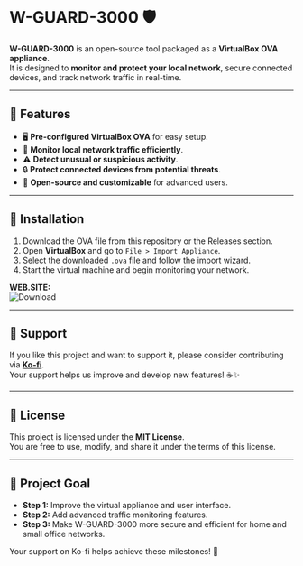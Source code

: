 # W-GUARD-3000 🛡️

**W-GUARD-3000** is an open-source tool packaged as a **VirtualBox OVA appliance**.  
It is designed to **monitor and protect your local network**, secure connected devices, and track network traffic in real-time.

---

## 🚀 Features

- 🖥️ **Pre-configured VirtualBox OVA** for easy setup.  
- 📡 **Monitor local network traffic efficiently**.  
- ⚠️ **Detect unusual or suspicious activity**.  
- 🔒 **Protect connected devices from potential threats**.  
- 🔧 **Open-source and customizable** for advanced users.

---

## 📝 Installation

1. Download the OVA file from this repository or the Releases section.  
2. Open **VirtualBox** and go to `File > Import Appliance`.  
3. Select the downloaded `.ova` file and follow the import wizard.  
4. Start the virtual machine and begin monitoring your network.

**WEB.SITE:**  
![Download](https://ko-fi.com/wguard3000)

---

## 💖 Support

If you like this project and want to support it, please consider contributing via **[Ko-fi](https://ko-fi.com/web.guard.3000)**.  
Your support helps us improve and develop new features! ☕✨

---

## 📄 License

This project is licensed under the **MIT License**.  
You are free to use, modify, and share it under the terms of this license.

---

## 🎯 Project Goal

- **Step 1:** Improve the virtual appliance and user interface.  
- **Step 2:** Add advanced traffic monitoring features.  
- **Step 3:** Make W-GUARD-3000 more secure and efficient for home and small office networks.  

Your support on Ko-fi helps achieve these milestones! 💪
